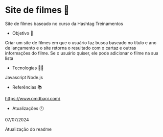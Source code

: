 # Site de filmes 🚩

Site de filmes baseado no curso da Hashtag Treinamentos

- Objetivo 📜

Criar um site de filmes em que o usuário faz busca baseado no título e ano de lançamento e o site retorna o resultado com o cartaz e outras informações do filme. Se o usuário quiser, ele pode adicionar o filme na sua lista

- Tecnologias 👨‍💻

Javascript
Node.js

- Referências 📚

https://www.omdbapi.com/ 

- Atualizações 🕐

07/07/2024

Atualização do readme
